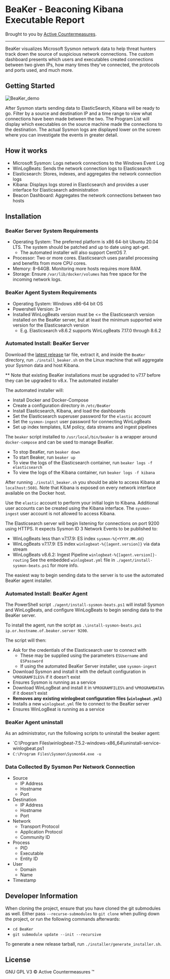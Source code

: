 # BeaKer - Beaconing Kibana Executable Report

Brought to you by [Active Countermeasures](https://www.activecountermeasures.com/).

---

BeaKer visualizes Microsoft Sysmon network data to help threat hunters track down the source of suspicious network connections. The custom dashboard presents which users and executables created connections between two given IPs, how many times they've connected, the protocols and ports used, and much more.

## Getting Started

![BeaKer_demo](./images/BeaKer_demo.gif)

After Sysmon starts sending data to ElasticSearch, Kibana will be ready to go. Filter by a source and destination IP and a time range to view what connections have been made between the two. The Program List will display which executables on the source machine made the connections to the destination. The actual Sysmon logs are displayed lower on the screen where you can investigate the events in greater detail.

## How it works

- Microsoft Sysmon: Logs network connections to the Windows Event Log
- WinLogBeats: Sends the network connection logs to Elasticsearch
- Elasticsearch: Stores, indexes, and aggregates the network connection logs
- Kibana: Displays logs stored in Elasticsearch and provides a user interface for Elasticsearch administration
- Beacon Dashboard: Aggregates the network connections between two hosts

## Installation

### BeaKer Server System Requirements
* Operating System: The preferred platform is x86 64-bit Ubuntu 20.04 LTS. The system should be patched and up to date using apt-get.
  * The automated installer will also support CentOS 7.
* Processor: Two or more cores. Elasticsearch uses parallel processing and benefits from more CPU cores.
* Memory: 8-64GB. Monitoring more hosts requires more RAM.
* Storage: Ensure `/var/lib/docker/volumes` has free space for the incoming network logs.

### BeaKer Agent System Requirements
* Operating System: Windows x86-64 bit OS
* Powershell Version: 3+
* Installed WinLogBeats version must be <= the Elasticsearch version installed on the BeaKer server, but at least the minimum supported wire version for the Elasticsearch version
  * E.g. Elasticsearch v8.6.2 supports WinLogBeats 7.17.0 through 8.6.2 

### Automated Install: BeaKer Server

Download the [latest release](https://github.com/activecm/BeaKer/releases/latest) tar file, extract it, and inside the `BeaKer` directory,
run `./install_beaker.sh` on the Linux machine that will aggregate your Sysmon data and host Kibana.

** Note that existing BeaKer installations must be upgraded to v7.17 before they can be upgraded to v8.x. The automated installer 

The automated installer will:
  - Install Docker and Docker-Compose
  - Create a configuration directory in `/etc/BeaKer`
  - Install Elasticsearch, Kibana, and load the dashboards
  - Set the Elasticsearch superuser password for the `elastic` account
  - Set the `sysmon-ingest` user password for connecting WinLogBeats
  - Set up index templates, ILM policy, data streams and ingest pipelines 

The `beaker` script installed to `/usr/local/bin/beaker` is a wrapper around `docker-compose` and can be used to manage BeaKer.
 - To stop BeaKer, run `beaker down`
 - To start Beaker, run `beaker up`
 - To view the logs of the Elasticsearch container, run `beaker logs -f elasticsearch`
 - To view the logs of the Kibana container, run `beaker logs -f kibana`

After running `./install_beaker.sh` you should be able to access Kibana at `localhost:5601`. Note that Kibana is exposed on every network interface available on the Docker host.

Use the `elastic` account to perform your initial login to Kibana. Additional user accounts can be created using the Kibana interface. The `sysmon-ingest` user account is not allowed to access Kibana.

The Elasticsearch server will begin listening for connections on port 9200 using HTTPS. It expects Sysmon ID 3 Network Events to be published to:
- WinLogBeats less than v7.17.9: ES index `sysmon-%{+YYYY.MM.dd}`
- WinLogBeats v7.17.9: ES index `winlogbeat-%{[agent.version]}` via data stream
- WinLogBeats v8.6.2: Ingest Pipeline `winlogbeat-%{[agent.version]}-routing`
See the embedded `winlogbeat.yml` file in `./agent/install-sysmon-beats.ps1` for more info.

The easiest way to begin sending data to the server is to use the automated BeaKer agent installer.

### Automated Install: BeaKer Agent
The PowerShell script `./agent/install-sysmon-beats.ps1` will install Sysmon and WinLogBeats, and configure WinLogBeats to begin sending data to the BeaKer server.

To install the agent, run the script as `.\install-sysmon-beats.ps1 ip.or.hostname.of.beaker.server 9200`.

The script will then:
- Ask for the credentials of the Elasticsearch user to connect with
  - These may be supplied using the parameters `ESUsername` and `ESPassword`
  - If using the automated BeaKer Server installer, use `sysmon-ingest`
- Download Sysmon and install it with the default configuration in `%PROGRAMFILES%` if it doesn't exist
- Ensures Sysmon is running as a service
- Download WinLogBeat and install it in `%PROGRAMFILES%` and `%PROGRAMDATA%` if it doesn't exist
- **Removes any existing winlogbeat configuration files (`winlogbeat.yml`)**
- Installs a new `winlogbeat.yml` file to connect to the BeaKer server
- Ensures WinLogBeat is running as a service

### BeaKer Agent uninstall
As an administrator, run the following scripts to uninstall the beaker agent:
- `C:\Program Files\winlogbeat-7.5.2-windows-x86_64\uninstall-service-winlogbeat.ps1
- `C:\Program Files\Sysmon\Sysmon64.exe -u`

### Data Collected By Sysmon Per Network Connection
- Source
  - IP Address
  - Hostname
  - Port
- Destination
  - IP Address
  - Hostname
  - Port
- Network
  - Transport Protocol
  - Application Protocol
  - Community ID
- Process
  - PID
  - Executable
  - Entity ID
- User
  - Domain
  - Name
- Timestamp

## Developer Information
When cloning the project, ensure that you have cloned the git submodules as well.
Either pass `--recurse-submodules` to `git clone` when pulling down the project, or run the following commands afterwards:
- `cd BeaKer`
- `git submodule update --init --recursive`

To generate a new release tarball, run `./installer/generate_installer.sh`.

## License

GNU GPL V3 © Active Countermeasures ™
